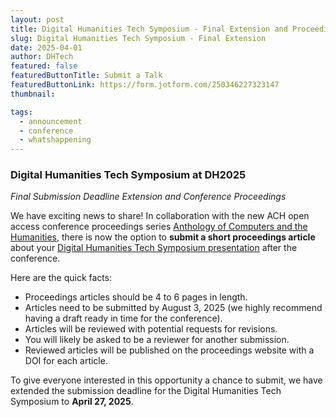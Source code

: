 ```yaml
---
layout: post
title: Digital Humanities Tech Symposium - Final Extension and Proceedings Publication
slug: Digital Humanities Tech Symposium - Final Extension
date: 2025-04-01
author: DHTech
featured: false
featuredButtonTitle: Submit a Talk
featuredButtonLink: https://form.jotform.com/250346227323147
thumbnail:

tags:
  - announcement
  - conference
  - whatshappening
---
```


### Digital Humanities Tech Symposium at DH2025

_Final Submission Deadline Extension and Conference Proceedings_

We have exciting news to share! In collaboration with the new ACH open access conference proceedings series [Anthology of Computers and the Humanities](https://anthology.ach.org/), there is now the option to **submit a short proceedings article** about your [Digital Humanities Tech Symposium presentation](/2025/02/19/digital-humanities-tech-symposium/) after the conference. 

Here are the quick facts:

- Proceedings articles should be 4 to 6 pages in length.
- Articles need to be submitted by August 3, 2025 (we highly recommend having a draft ready in time for the conference).
- Articles will be reviewed with potential requests for revisions.
- You will likely be asked to be a reviewer for another submission.
- Reviewed articles will be published on the proceedings website with a DOI for each article.

To give everyone interested in this opportunity a chance to submit, we have extended the submission deadline for the Digital Humanities Tech Symposium to **April 27, 2025**.
